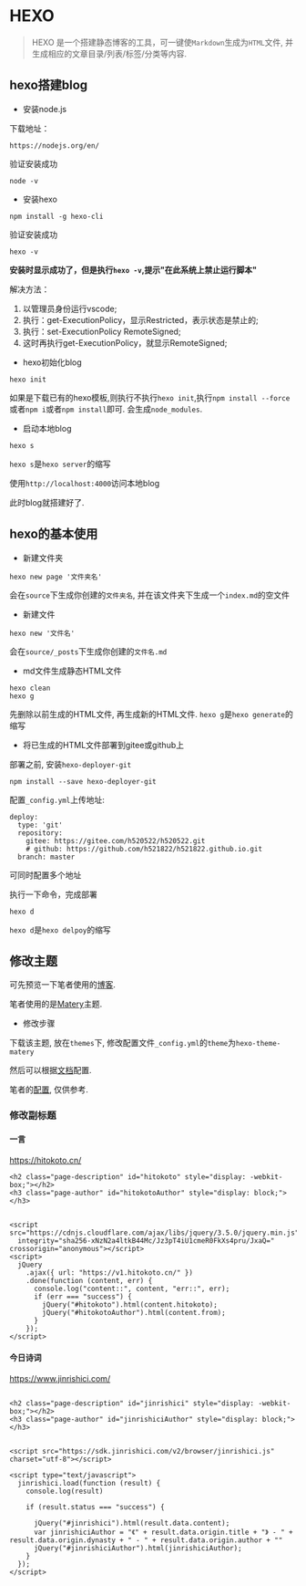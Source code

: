 # HEXO

> HEXO 是一个搭建静态博客的工具，可一键使`Markdown`生成为`HTML`文件, 并生成相应的文章目录/列表/标签/分类等内容. 

## hexo搭建blog

- 安装node.js

下载地址：
```
https://nodejs.org/en/
```

验证安装成功
```
node -v
```

- 安装hexo
```
npm install -g hexo-cli
```

验证安装成功
```
hexo -v
```
**安装时显示成功了，但是执行`hexo -v`,提示"在此系统上禁止运行脚本"**

解决方法：
1. 以管理员身份运行vscode;
2. 执行：get-ExecutionPolicy，显示Restricted，表示状态是禁止的;
3. 执行：set-ExecutionPolicy RemoteSigned;
4. 这时再执行get-ExecutionPolicy，就显示RemoteSigned;




- hexo初始化blog

```
hexo init
```

如果是下载已有的hexo模板,则执行不执行`hexo init`,执行`npm install --force`或者`npm i`或者`npm install`即可. 会生成`node_modules`. 

- 启动本地blog
```
hexo s
```

`hexo s`是`hexo server`的缩写

使用`http://localhost:4000`访问本地blog


此时blog就搭建好了. 

## hexo的基本使用

- 新建文件夹

```
hexo new page '文件夹名'
```

会在`source`下生成你创建的`文件夹名`, 并在该文件夹下生成一个`index.md`的空文件

- 新建文件

```
hexo new '文件名'
```

会在`source/_posts`下生成你创建的`文件名.md`

- md文件生成静态HTML文件

```
hexo clean
hexo g
```

先删除以前生成的HTML文件, 再生成新的HTML文件. `hexo g`是`hexo generate`的缩写

- 将已生成的HTML文件部署到gitee或github上


部署之前, 安装`hexo-deployer-git`
```
npm install --save hexo-deployer-git
```

配置`_config.yml`上传地址:
```
deploy:
  type: 'git'
  repository:
    gitee: https://gitee.com/h520522/h520522.git
    # github: https://github.com/h521822/h521822.github.io.git
  branch: master
```

可同时配置多个地址

执行一下命令，完成部署
```
hexo d
```

`hexo d`是`hexo delpoy`的缩写


## 修改主题

可先预览一下笔者使用的[博客](http://h520522.gitee.io/). 

笔者使用的是[Matery](https://github.com/blinkfox/hexo-theme-matery)主题. 

- 修改步骤

下载该主题, 放在`themes`下, 修改配置文件`_config.yml`的`theme`为`hexo-theme-matery`

然后可以根据[文档](https://github.com/blinkfox/hexo-theme-matery/blob/develop/README_CN.md)配置. 

笔者的[配置](https://gitee.com/h520522/hexo-template), 仅供参考. 

### 修改副标题
#### 一言

https://hitokoto.cn/


```
<h2 class="page-description" id="hitokoto" style="display: -webkit-box;"></h2>
<h3 class="page-author" id="hitokotoAuthor" style="display: block;"></h3>


<script src="https://cdnjs.cloudflare.com/ajax/libs/jquery/3.5.0/jquery.min.js"
  integrity="sha256-xNzN2a4ltkB44Mc/Jz3pT4iU1cmeR0FkXs4pru/JxaQ=" crossorigin="anonymous"></script>
<script>
  jQuery
    .ajax({ url: "https://v1.hitokoto.cn/" })
    .done(function (content, err) {
      console.log("content::", content, "err::", err);
      if (err === "success") {
        jQuery("#hitokoto").html(content.hitokoto);
        jQuery("#hitokotoAuthor").html(content.from);
      }
    });
</script>

```
#### 今日诗词


https://www.jinrishici.com/

```

<h2 class="page-description" id="jinrishici" style="display: -webkit-box;"></h2>
<h3 class="page-author" id="jinrishiciAuthor" style="display: block;"></h3>


<script src="https://sdk.jinrishici.com/v2/browser/jinrishici.js" charset="utf-8"></script>

<script type="text/javascript">
  jinrishici.load(function (result) {
    console.log(result)

    if (result.status === "success") {

      jQuery("#jinrishici").html(result.data.content);
      var jinrishiciAuthor = "《" + result.data.origin.title + "》 - " + result.data.origin.dynasty + " - " + result.data.origin.author + ""
      jQuery("#jinrishiciAuthor").html(jinrishiciAuthor);
    }
  });
</script>

```

